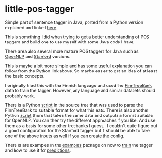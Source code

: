 # little-pos-tagger
Simple part of sentence tagger in Java, ported from a Python version explained and linked [here](http://honnibal.wordpress.com/2013/09/11/a-good-part-of-speechpos-tagger-in-about-200-lines-of-python/).

This is something I did when trying to get a better understanding of POS taggers and build one to use myself with some Java code I have.

There area also several more mature POS taggers for Java such as [OpenNLP](http://opennlp.apache.org/) and [Stanford](http://nlp.stanford.edu/software/tagger.html) versions.

This is maybe a bit more simple and has some useful explanation you can follow from the Python link above. So maybe easier to get an idea of at least the basic concepts.

I originally tried this with the Finnish language and used the [FinnTreeBank](http://www.ling.helsinki.fi/kieliteknologia/tutkimus/treebank/) data to train the tagger.
However, any language and similar datasets should probably work.

There is a Python [script](https://github.com/mukatee/little-pos-tagger/blob/master/src/main/python/ftb_parser.py) 
in the source tree that was used to parse the FinnTreeBank to suitable format for what this eats.
There is also another Python [script](https://github.com/mukatee/little-pos-tagger/blob/master/src/main/python/ftb_parser_opennlp.py) 
there that takes the same data and outputs a format suitable for OpenNLP.
You can then try the different approaches if you like. And use them as a basis for some other treebanks I guess..
I couldn't quite figure out a good configuration for the Stanford tagger but it should be able to take one of the above inputs as well if you can create the config.

There is are examples in the [examples](https://github.com/mukatee/little-pos-tagger/tree/master/src/main/java/net/kanstren/littlepos/examples) package 
on how to [train](https://github.com/mukatee/little-pos-tagger/blob/master/src/main/java/net/kanstren/littlepos/examples/FTBLoader.java) the tagger and 
how to use it for [predictions](https://github.com/mukatee/little-pos-tagger/blob/master/src/main/java/net/kanstren/littlepos/examples/PredictionTester.java).
